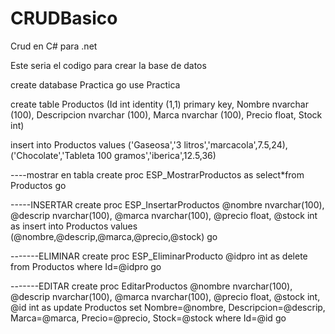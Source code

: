 # CRUDBasico
Crud en C# para .net

Este seria el codigo para crear la base de datos 

create database Practica
go 
use Practica

create table Productos
(Id int identity (1,1) primary key,
Nombre nvarchar (100),
Descripcion nvarchar (100),
Marca nvarchar (100),
Precio float,
Stock int)

insert into Productos
values
('Gaseosa','3 litros','marcacola',7.5,24),
('Chocolate','Tableta 100 gramos','iberica',12.5,36)


----mostrar en tabla
create proc ESP_MostrarProductos
as
select*from Productos
go

-----INSERTAR
create proc ESP_InsertarProductos
@nombre nvarchar(100),
@descrip nvarchar(100),
@marca nvarchar(100),
@precio float,
@stock int
as
insert into Productos values (@nombre,@descrip,@marca,@precio,@stock)
go


-------ELIMINAR
create proc ESP_EliminarProducto
@idpro int 
as
delete from Productos where Id=@idpro
go

-------EDITAR
create proc EditarProductos
@nombre nvarchar(100),
@descrip nvarchar(100),
@marca nvarchar(100),
@precio float,
@stock int,
@id int
as
update Productos set Nombre=@nombre, Descripcion=@descrip, Marca=@marca, Precio=@precio, Stock=@stock where Id=@id
go
